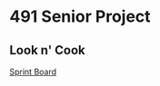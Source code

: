 # 491 Senior Project

## Look n' Cook

[Sprint Board](https://trello.com/b/d17OnAW4/491-sprint-board)
